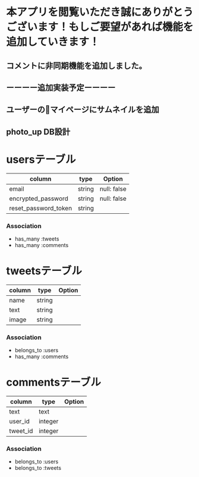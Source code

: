 # 本アプリを閲覧いただき誠にありがとうございます！もしご要望があれば機能を追加していきます！
## コメントに非同期機能を追加しました。
## ーーーー追加実装予定ーーーー
## ユーザーのマイページにサムネイルを追加

## photo_up DB設計

# usersテーブル
|column|type|Option|
|------|----|------|
|email|string|null: false|
|encrypted_password|string|null: false|
|reset_password_token|string||
### Association
- has_many :tweets
- has_many :comments


# tweetsテーブル
|column|type|Option|
|------|----|------|
|name|string||
|text|string||
|image|string||
### Association
- belongs_to :users
- has_many :comments


# commentsテーブル
|column|type|Option|
|------|----|------|
|text|text||
|user_id|integer||
|tweet_id|integer||
### Association
- belongs_to :users
- belongs_to :tweets
